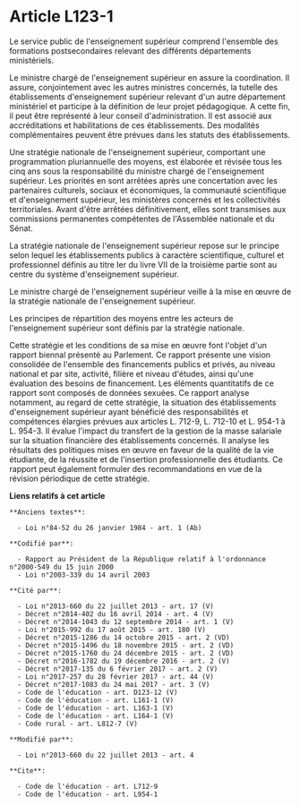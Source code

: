 # Article L123-1

Le service public de l'enseignement supérieur comprend l'ensemble des formations postsecondaires relevant des différents
départements ministériels. 

Le ministre chargé de l'enseignement supérieur en assure la coordination. Il assure, conjointement avec les autres ministres
concernés, la tutelle des établissements d'enseignement supérieur relevant d'un autre département ministériel et participe à
la définition de leur projet pédagogique. A cette fin, il peut être représenté à leur conseil d'administration. Il est
associé aux accréditations et habilitations de ces établissements. Des modalités complémentaires peuvent être prévues dans
les statuts des établissements. 

Une stratégie nationale de l'enseignement supérieur, comportant une programmation pluriannuelle des moyens, est élaborée et
révisée tous les cinq ans sous la responsabilité du ministre chargé de l'enseignement supérieur. Les priorités en sont
arrêtées après une concertation avec les partenaires culturels, sociaux et économiques, la communauté scientifique et
d'enseignement supérieur, les ministères concernés et les collectivités territoriales. Avant d'être arrêtées définitivement,
elles sont transmises aux commissions permanentes compétentes de l'Assemblée nationale et du Sénat. 

La stratégie nationale de l'enseignement supérieur repose sur le principe selon lequel les établissements publics à caractère
scientifique, culturel et professionnel définis au titre Ier du livre VII de la troisième partie sont au centre du système
d'enseignement supérieur. 

Le ministre chargé de l'enseignement supérieur veille à la mise en œuvre de la stratégie nationale de l'enseignement
supérieur. 

Les principes de répartition des moyens entre les acteurs de l'enseignement supérieur sont définis par la stratégie
nationale. 

Cette stratégie et les conditions de sa mise en œuvre font l'objet d'un rapport biennal présenté au Parlement. Ce rapport
présente une vision consolidée de l'ensemble des financements publics et privés, au niveau national et par site, activité,
filière et niveau d'études, ainsi qu'une évaluation des besoins de financement. Les éléments quantitatifs de ce rapport sont
composés de données sexuées. Ce rapport analyse notamment, au regard de cette stratégie, la situation des établissements
d'enseignement supérieur ayant bénéficié des responsabilités et compétences élargies prévues aux articles L. 712-9, L. 712-10
et L. 954-1 à L. 954-3. Il évalue l'impact du transfert de la gestion de la masse salariale sur la situation financière des
établissements concernés. Il analyse les résultats des politiques mises en œuvre en faveur de la qualité de la vie étudiante,
de la réussite et de l'insertion professionnelle des étudiants. Ce rapport peut également formuler des recommandations en vue
de la révision périodique de cette stratégie.

**Liens relatifs à cet article**

	**Anciens textes**:

	  - Loi n°84-52 du 26 janvier 1984 - art. 1 (Ab)

	**Codifié par**:

	  - Rapport au Président de la République relatif à l'ordonnance n°2000-549 du 15 juin 2000
	  - Loi n°2003-339 du 14 avril 2003

	**Cité par**:

	  - Loi n°2013-660 du 22 juillet 2013 - art. 17 (V)
	  - Décret n°2014-402 du 16 avril 2014 - art. 4 (V)
	  - Décret n°2014-1043 du 12 septembre 2014 - art. 1 (V)
	  - Loi n°2015-992 du 17 août 2015 - art. 180 (V)
	  - Décret n°2015-1286 du 14 octobre 2015 - art. 2 (VD)
	  - Décret n°2015-1496 du 18 novembre 2015 - art. 2 (VD)
	  - Décret n°2015-1760 du 24 décembre 2015 - art. 2 (VD)
	  - Décret n°2016-1782 du 19 décembre 2016 - art. 2 (V)
	  - Décret n°2017-135 du 6 février 2017 - art. 2 (V)
	  - Loi n°2017-257 du 28 février 2017 - art. 44 (V)
	  - Décret n°2017-1083 du 24 mai 2017 - art. 3 (V)
	  - Code de l'éducation - art. D123-12 (V)
	  - Code de l'éducation - art. L161-1 (V)
	  - Code de l'éducation - art. L163-1 (V)
	  - Code de l'éducation - art. L164-1 (V)
	  - Code rural - art. L812-7 (V)

	**Modifié par**:

	  - Loi n°2013-660 du 22 juillet 2013 - art. 4

	**Cite**:

	  - Code de l'éducation - art. L712-9
	  - Code de l'éducation - art. L954-1
